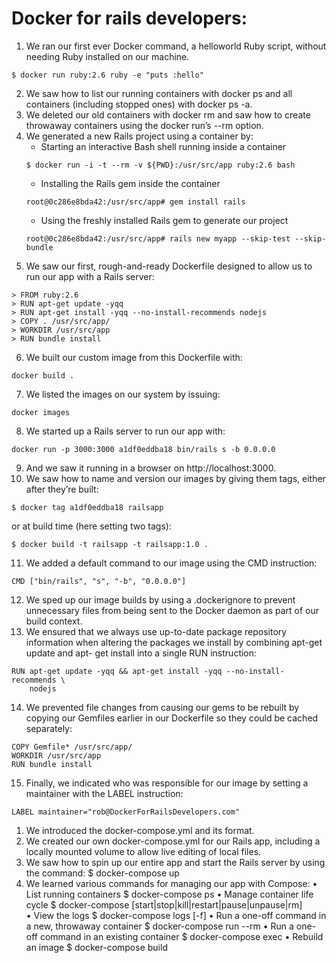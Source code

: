 # Docker for rails developers:

1. We ran our first ever Docker command, a helloworld Ruby script, without needing Ruby installed on our machine.
```
$ docker run ruby:2.6 ruby -e "puts :hello"
```
2. We saw how to list our running containers with docker ps and all containers (including stopped ones) with docker ps -a.
3. We deleted our old containers with docker rm <container id> and saw how to create throwaway containers using the docker run’s --rm option.
4. We generated a new Rails project using a container by:
    - Starting an interactive Bash shell running inside a container
    ```
    $ docker run -i -t --rm -v ${PWD}:/usr/src/app ruby:2.6 bash
    ```
    - Installing the Rails gem inside the container
    ```
    root@0c286e8bda42:/usr/src/app# gem install rails
    ```
    - Using the freshly installed Rails gem to generate our project
    ```
    root@0c286e8bda42:/usr/src/app# rails new myapp --skip-test --skip-bundle
    ```
5. We saw our first, rough-and-ready Dockerfile designed to allow us to run our app with a Rails server:
```
> FROM ruby:2.6
> RUN apt-get update -yqq
> RUN apt-get install -yqq --no-install-recommends nodejs
> COPY . /usr/src/app/
> WORKDIR /usr/src/app
> RUN bundle install
```
6. We built our custom image from this Dockerfile with:
```
docker build .
```
7. We listed the images on our system by issuing:
```
docker images
```
8. We started up a Rails server to run our app with:
```
docker run -p 3000:3000 a1df0eddba18 bin/rails s -b 0.0.0.0
```
9. And we saw it running in a browser on http://localhost:3000.
10. We saw how to name and version our images by giving them tags, either after they’re built:
```
$ docker tag a1df0eddba18 railsapp
```
or at build time (here setting two tags):
```
$ docker build -t railsapp -t railsapp:1.0 .
```
11. We added a default command to our image using the CMD instruction:
```
CMD ["bin/rails", "s", "-b", "0.0.0.0"]
```
12. We sped up our image builds by using a .dockerignore to prevent unnecessary files from being sent to the Docker daemon as part of our build context.
13. We ensured that we always use up-to-date package repository information when altering the packages we install by combining apt-get update and apt- get install into a single RUN instruction:
```
RUN apt-get update -yqq && apt-get install -yqq --no-install-recommends \
    nodejs
```
14. We prevented file changes from causing our gems to be rebuilt by copying our Gemfiles earlier in our Dockerfile so they could be cached separately:
```
COPY Gemfile* /usr/src/app/
WORKDIR /usr/src/app
RUN bundle install
```
15. Finally, we indicated who was responsible for our image by setting a maintainer with the LABEL instruction:
```
LABEL maintainer="rob@DockerForRailsDevelopers.com"
```

1. We introduced the docker-compose.yml and its format.
2. We created our own docker-compose.yml for our Rails app, including a locally mounted volume to allow live editing of local files.
3. We saw how to spin up our entire app and start the Rails server by using the command:
    $ docker-compose up
4. We learned various commands for managing our app with Compose:
• List running containers
        $ docker-compose ps
• Manage container life cycle
        $ docker-compose [start|stop|kill|restart|pause|unpause|rm] \
                         <service name>
• View the logs
        $ docker-compose logs [-f] <service name>
• Run a one-off command in a new, throwaway container
        $ docker-compose run --rm <service name> <some command>
• Run a one-off command in an existing container
        $ docker-compose exec <service name> <some command>
• Rebuild an image
        $ docker-compose build <service name>
